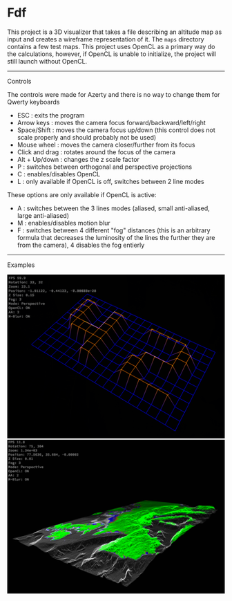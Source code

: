 # Fdf

This project is a 3D visualizer that takes a file describing an altitude map as input and creates a wireframe representation of it. The `maps` directory contains a few test maps.
This project uses OpenCL as a primary way do the calculations, however, if OpenCL is unable to initialize, the project will still launch without OpenCL.

---
Controls

The controls were made for Azerty and there is no way to change them for Qwerty keyboards

- ESC : exits the program
- Arrow keys : moves the camera focus forward/backward/left/right
- Space/Shift : moves the camera focus up/down (this control does not scale properly and should probably not be used)
- Mouse wheel : moves the camera closer/further from its focus
- Click and drag : rotates around the focus of the camera
- Alt + Up/down : changes the z scale factor
- P : switches between orthogonal and perspective projections
- C : enables/disables OpenCL
- L : only available if OpenCL is off, switches between 2 line modes

These options are only available if OpenCL is active:
- A : switches between the 3 lines modes (aliased, small anti-aliased, large anti-aliased)
- M : enables/disables motion blur
- F : switches between 4 different "fog" distances (this is an arbitrary formula that decreases the luminosity of the lines the further they are from the camera), 4 disables the fog entierly

---
Examples

![Image](img/fdf_42.png)
![Image](img/fdf_europe.png)
